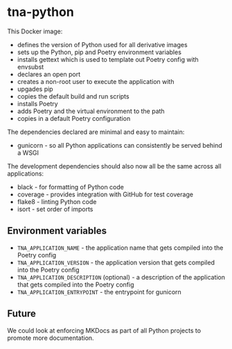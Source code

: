 # tna-python

This Docker image:

- defines the version of Python used for all derivative images
- sets up the Python, pip and Poetry environment variables
- installs gettext which is used to template out Poetry config with envsubst
- declares an open port
- creates a non-root user to execute the application with
- upgades pip
- copies the default build and run scripts
- installs Poetry
- adds Poetry and the virtual environment to the path
- copies in a default Poetry configuration

The dependencies declared are minimal and easy to maintain:

- gunicorn - so all Python applications can consistently be served behind a WSGI

The development dependencies should also now all be the same across all applications:

- black - for formatting of Python code
- coverage - provides integration with GitHub for test coverage
- flake8 - linting Python code
- isort - set order of imports

## Environment variables

- `TNA_APPLICATION_NAME` - the application name that gets compiled into the Poetry config
- `TNA_APPLICATION_VERSION` - the application version that gets compiled into the Poetry config
- `TNA_APPLICATION_DESCRIPTION` (optional) - a description of the application that gets compiled into the Poetry config
- `TNA_APPLICATION_ENTRYPOINT` - the entrypoint for gunicorn

## Future

We could look at enforcing MKDocs as part of all Python projects to promote more documentation.
